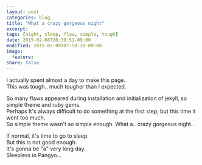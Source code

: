 ```yaml
---
layout: post
categories: blog
title: "What a crazy gorgeous night"
excerpt: 
tags: [night, sleep, flaw, simple, tough]
date: 2015-02-08T20:39:51-09:00
modified: 2015-02-09T07:58:30-09:00
image:
  feature:
share: false
---
```


I actually spent almost a day to make this page.  
This was tough.. much tougher than I expected.  

So many flaws appeared during installation and initialization of jekyll, so simple theme and ruby gems.  
Perhaps It's always difficult to do something at the first step, but this time it went too much.  
So simple theme wasn't so simple enough. What a.. crazy gorgeous night..  

If normal, it's time to go to sleep.  
But this is not good enough.  
It's gonna be "a" very long day.  
Sleepless in Pangyo...